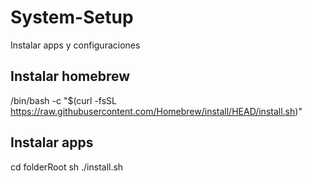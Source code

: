 # System-Setup
Instalar apps y configuraciones

## Instalar homebrew 
/bin/bash -c "$(curl -fsSL https://raw.githubusercontent.com/Homebrew/install/HEAD/install.sh)"

## Instalar apps
cd folderRoot
sh ./install.sh

